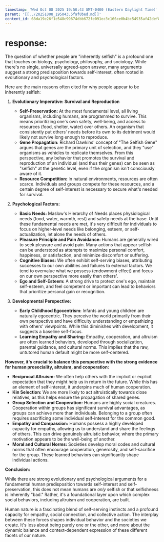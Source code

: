 ```yaml
---
timestamp: 'Wed Oct 08 2025 19:50:43 GMT-0400 (Eastern Daylight Time)'
parent: '[[../20251008_195043.5faf0bed.md]]'
content_id: 68da19e26f1e548c99674dbb672fe091ec3c166ce0b4bc54935af42def8de177
---
```


# response:

The question of whether people are "inherently selfish" is a profound one that touches on biology, psychology, philosophy, and sociology. While there's no single, universally agreed-upon answer, many arguments suggest a strong predisposition towards self-interest, often rooted in evolutionary and psychological factors.

Here are the main reasons often cited for why people appear to be inherently selfish:

1. **Evolutionary Imperative: Survival and Reproduction**
   * **Self-Preservation:** At the most fundamental level, all living organisms, including humans, are programmed to survive. This means prioritizing one's own safety, well-being, and access to resources (food, shelter, water) over others. An organism that consistently put others' needs before its own to its detriment would likely not survive long enough to reproduce.
   * **Gene Propagation:** Richard Dawkins' concept of "The Selfish Gene" argues that genes are the primary unit of selection, and they "use" organisms as vehicles to replicate themselves. From this perspective, any behavior that promotes the survival and reproduction of an individual (and thus their genes) can be seen as "selfish" at the genetic level, even if the organism isn't consciously aware of it.
   * **Resource Competition:** In natural environments, resources are often scarce. Individuals and groups compete for these resources, and a certain degree of self-interest is necessary to secure what's needed for survival.

2. **Psychological Factors:**
   * **Basic Needs:** Maslow's Hierarchy of Needs places physiological needs (food, water, warmth, rest) and safety needs at the base. Until these fundamental needs are met, it's very difficult for individuals to focus on higher-level needs like belonging, esteem, or self-actualization, let alone the needs of others.
   * **Pleasure Principle and Pain Avoidance:** Humans are generally wired to seek pleasure and avoid pain. Many actions that appear selfish can be understood as attempts to maximize personal comfort, happiness, or satisfaction, and minimize discomfort or suffering.
   * **Cognitive Biases:** We often exhibit self-serving biases, attributing successes to our own abilities and failures to external factors. We tend to overvalue what we possess (endowment effect) and focus on our own perspective more easily than others'.
   * **Ego and Self-Esteem:** A strong drive to protect one's ego, maintain self-esteem, and feel competent or important can lead to behaviors that prioritize personal gain or recognition.

3. **Developmental Perspective:**
   * **Early Childhood Egocentrism:** Infants and young children are naturally egocentric. They perceive the world primarily from their own perspective and have difficulty understanding or empathizing with others' viewpoints. While this diminishes with development, it suggests a baseline self-focus.
   * **Learning Empathy and Sharing:** Empathy, cooperation, and altruism are often learned behaviors, developed through socialization, parental guidance, and cultural norms. This implies that the raw, untutored human default might be more self-centered.

**However, it's crucial to balance this perspective with the strong evidence for human prosociality, altruism, and cooperation:**

* **Reciprocal Altruism:** We often help others with the implicit or explicit expectation that they might help us in return in the future. While this has an element of self-interest, it underpins much of human cooperation.
* **Kin Selection:** We are more likely to act altruistically towards close relatives, as this helps ensure the propagation of shared genes.
* **Group Selection and Cooperation:** Humans are highly social creatures. Cooperation within groups has significant survival advantages, as groups can achieve more than individuals. Belonging to a group often requires sacrificing some individual self-interest for the common good.
* **Empathy and Compassion:** Humans possess a highly developed capacity for empathy, allowing us to understand and share the feelings of others. This can drive genuinely altruistic behavior, where the primary motivation appears to be the well-being of another.
* **Moral and Cultural Norms:** Societies develop moral codes and cultural norms that often encourage cooperation, generosity, and self-sacrifice for the group. These learned behaviors can significantly shape individual actions.

**Conclusion:**

While there are strong evolutionary and psychological arguments for a fundamental human predisposition towards self-interest and self-preservation, this does not mean humans are *only* selfish or that selfishness is inherently "bad." Rather, it's a foundational layer upon which complex social behaviors, including altruism and cooperation, are built.

Human nature is a fascinating blend of self-serving instincts and a profound capacity for empathy, social connection, and collective action. The interplay between these forces shapes individual behavior and the societies we create. It's less about being purely one or the other, and more about the dynamic balance and context-dependent expression of these different facets of our nature.
